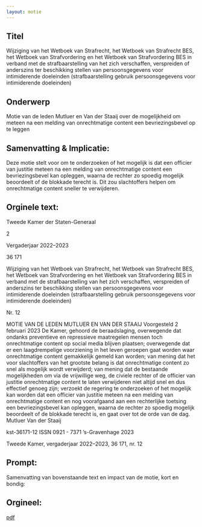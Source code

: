 ```yaml
---
layout: motie
---
```

## Titel
Wijziging van het Wetboek van Strafrecht, het Wetboek van Strafrecht BES, het Wetboek van Strafvordering en het Wetboek van Strafvordering BES in verband met de strafbaarstelling van het zich verschaffen, verspreiden of anderszins ter beschikking stellen van persoonsgegevens voor intimiderende doeleinden (strafbaarstelling gebruik persoonsgegevens voor intimiderende doeleinden)
## Onderwerp
Motie van de leden Mutluer en Van der Staaij over de mogelijkheid om meteen na een melding van onrechtmatige content een bevriezingsbevel op te leggen
## Samenvatting & Implicatie:

Deze motie stelt voor om te onderzoeken of het mogelijk is dat een officier van justitie meteen na een melding van onrechtmatige content een bevriezingsbevel kan opleggen, waarna de rechter zo spoedig mogelijk beoordeelt of de blokkade terecht is. Dit zou slachtoffers helpen om onrechtmatige content sneller te verwijderen.
## Orginele text:


Tweede Kamer der Staten-Generaal

2

Vergaderjaar 2022–2023

36 171

Wijziging van het Wetboek van Strafrecht, het
Wetboek van Strafrecht BES, het Wetboek van
Strafvordering en het Wetboek van
Strafvordering BES in verband met de
strafbaarstelling van het zich verschaffen,
verspreiden of anderszins ter beschikking
stellen van persoonsgegevens voor
intimiderende doeleinden (strafbaarstelling
gebruik persoonsgegevens voor intimiderende
doeleinden)

Nr. 12

MOTIE VAN DE LEDEN MUTLUER EN VAN DER STAAIJ
Voorgesteld 2 februari 2023
De Kamer,
gehoord de beraadslaging,
overwegende dat ondanks preventieve en repressieve maatregelen
mensen toch onrechtmatige content op social media blijven plaatsen;
overwegende dat er een laagdrempelige voorziening in het leven
geroepen gaat worden waar onrechtmatige content gemakkelijk gemeld
kan worden;
van mening dat het voor slachtoffers van het grootste belang is dat
onrechtmatige content zo snel als mogelijk wordt verwijderd;
van mening dat de bestaande mogelijkheden om via de vrijwillige weg, de
civiele rechter of de officier van justitie onrechtmatige content te laten
verwijderen niet altijd snel en dus effectief genoeg zijn;
verzoekt de regering te onderzoeken of het mogelijk kan worden dat een
officier van justitie meteen na een melding van onrechtmatige content en
nog voorafgaand aan een rechterlijke toetsing een bevriezingsbevel kan
opleggen, waarna de rechter zo spoedig mogelijk beoordeelt of de
blokkade terecht is,
en gaat over tot de orde van de dag.
Mutluer
Van der Staaij

kst-36171-12
ISSN 0921 - 7371
’s-Gravenhage 2023

Tweede Kamer, vergaderjaar 2022–2023, 36 171, nr. 12


## Prompt:
Samenvatting van bovenstaande text en impact van de motie, kort en bondig:

## Orgineel:
[pdf](https://gegevensmagazijn.tweedekamer.nl/OData/v4/2.0/Document(427cd17b-4b6d-485f-816c-9a4a9231bee9)/resource)
